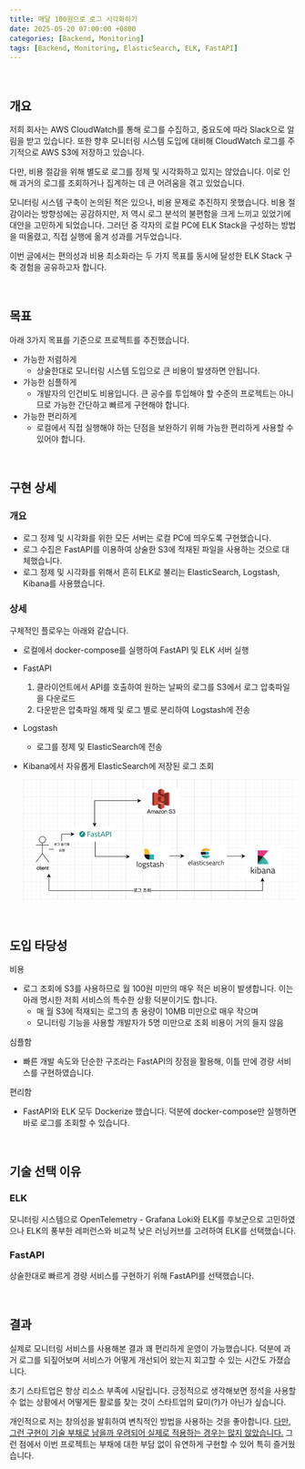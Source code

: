 ```yaml
---
title: 매달 100원으로 로그 시각화하기
date: 2025-05-20 07:00:00 +0800
categories: [Backend, Monitoring]
tags: [Backend, Monitoring, ElasticSearch, ELK, FastAPI]    
---
```


<br>

## 개요

저희 회사는 AWS CloudWatch를 통해 로그를 수집하고, 중요도에 따라 Slack으로 알림을 받고 있습니다. 또한 향후 모니터링 시스템 도입에 대비해 CloudWatch 로그를 주기적으로 AWS S3에 저장하고 있습니다.

다만, 비용 절감을 위해 별도로 로그를 정제 및 시각화하고 있지는 않았습니다. 이로 인해 과거의 로그를 조회하거나 집계하는 데 큰 어려움을 겪고 있었습니다.

모니터링 시스템 구축이 논의된 적은 있으나, 비용 문제로 추진하지 못했습니다. 비용 절감이라는 방향성에는 공감하지만, 저 역시 로그 분석의 불편함을 크게 느끼고 있었기에 대안을 고민하게 되었습니다. 그러던 중 각자의 로컬 PC에 ELK Stack을 구성하는 방법을 떠올렸고, 직접 실행에 옮겨 성과를 거두었습니다.

이번 글에서는 편의성과 비용 최소화라는 두 가지 목표를 동시에 달성한 ELK Stack 구축 경험을 공유하고자 합니다.

<br>

## 목표

아래 3가지 목표를 기준으로 프로젝트를 추진했습니다.

- 가능한 저렴하게
    - 상술한대로 모니터링 시스템 도입으로 큰 비용이 발생하면 안됩니다.
- 가능한 심플하게
    - 개발자의 인건비도 비용입니다. 큰 공수를 투입해야 할 수준의 프로젝트는 아니므로 가능한 간단하고 빠르게 구현해야 합니다.
- 가능한 편리하게
    - 로컬에서 직접 실행해야 하는 단점을 보완하기 위해 가능한 편리하게 사용할 수 있어야 합니다.

<br>

## 구현 상세

### 개요

- 로그 정제 및 시각화를 위한 모든 서버는 로컬 PC에 띄우도록 구현했습니다.
- 로그 수집은 FastAPI를 이용하여 상술한 S3에 적재된 파일을 사용하는 것으로 대체했습니다.
- 로그 정제 및 시각화를 위해서 흔히 ELK로 불리는 ElasticSearch, Logstash, Kibana를 사용했습니다.

### 상세

구체적인 플로우는 아래와 같습니다.

- 로컬에서 docker-compose를 실행하여 FastAPI 및 ELK 서버 실행
- FastAPI
    1. 클라이언트에서 API를 호출하여 원하는 날짜의 로그를 S3에서 로그 압축파일을 다운로드 
    2. 다운받은 압축파일 해제 및 로그 별로 분리하여 Logstash에 전송
- Logstash
    - 로그를 정제 및 ElasticSearch에 전송
- Kibana에서 자유롭게 ElasticSearch에 저장된 로그 조회
    
    ![local-elk](/assets/img/posts/2025/2025-05-20/local-elk.png)
    
<br>

## 도입 타당성

비용

- 로그 조회에 S3를 사용하므로 월 100원 미만의 매우 적은 비용이 발생합니다. 이는 아래 명시한 저희 서비스의 특수한 상황 덕분이기도 합니다.
    - 매 월 S3에 적재되는 로그의 총 용량이 10MB 미만으로 매우 작으며
    - 모니터링 기능을 사용할 개발자가 5명 미만으로 조회 비용이 거의 들지 않음

심플함

- 빠른 개발 속도와 단순한 구조라는 FastAPI의 장점을 활용해, 이틀 만에 경량 서비스를 구현하였습니다.

편리함

- FastAPI와 ELK 모두 Dockerize 했습니다. 덕분에 docker-compose만 실행하면 바로 로그를 조회할 수 있습니다.

<br>

## 기술 선택 이유

### ELK

모니터링 시스템으로 OpenTelemetry - Grafana Loki와 ELK를 후보군으로 고민하였으나 
ELK의 풍부한 레퍼런스와 비교적 낮은 러닝커브를 고려하여 ELK를 선택했습니다.

### FastAPI

상술한대로 빠르게 경량 서비스를 구현하기 위해 FastAPI를 선택했습니다.

<br>

## 결과

실제로 모니터링 서비스를 사용해본 결과 꽤 편리하게 운영이 가능했습니다. 덕분에 과거 로그를 되짚어보며 서비스가 어떻게 개선되어 왔는지 회고할 수 있는 시간도 가졌습니다.

초기 스타트업은 항상 리소스 부족에 시달립니다. 긍정적으로 생각해보면 정석을 사용할 수 없는 상황에서 어떻게든 활로를 찾는 것이 스타트업의 묘미(?)가 아닌가 싶습니다.

개인적으로 저는 창의성을 발휘하여 변칙적인 방법을 사용하는 것을 좋아합니다. [다만, 그런 구현이 기술 부채로 남을까 우려되어 실제로 적용하는 경우는 많지 않았습니다.](https://cloudhat.github.io/posts/sustainable-software/#%EB%B3%B5%EC%9E%A1%EB%8F%84%EB%A5%BC-%EC%A1%B0%EC%A0%88%ED%95%98%EB%8A%94-%EC%96%91%EC%8B%AC) 그런 점에서 이번 프로젝트는 부채에 대한 부담 없이 유연하게 구현할 수 있어 특히 즐거웠습니다.